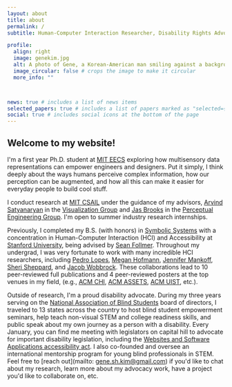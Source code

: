 ```yaml
---
layout: about
title: about
permalink: /
subtitle: Human-Computer Interaction Researcher, Disability Rights Advocate, Joyful Maker

profile:
  align: right
  image: genekim.jpg
  alt: A photo of Gene, a Korean-American man smiling against a background with green trees. He has thick straight black hair that is longer on the front and shorter on the sides. He is wearing a blue collared shirt, and his dark brown eyes are smizing at the camera.
  image_circular: false # crops the image to make it circular
  more_info: ""



news: true # includes a list of news items
selected_papers: true # includes a list of papers marked as "selected={true}"
social: true # includes social icons at the bottom of the page
---
```


## Welcome to my website!
I'm a first year Ph.D. student at [MIT EECS](https://www.eecs.mit.edu/) exploring how multisensory data representations can empower engineers and designers. Put it simply, I think deeply about the ways humans perceive complex information, how our perception can be augmented, and how all this can make it easier for everyday people to build cool stuff. 

I conduct research at [MIT CSAIL](https://www.csail.mit.edu/) under the guidance of my advisors, [Arvind Satyanaryan](https://arvindsatya.com/) in the [Visualization Group](https://vis.csail.mit.edu/) and [Jas Brooks](https://jasbrooks.net/) in the [Perceptual Engineering Group](https://jasbrooks.net/). I'm open to summer industry research internships.

Previously, I completed my B.S. (with honors) in [Symbolic Systems](https://symsys.stanford.edu/) with a concentration in Human-Computer Interaction (HCI) and Accessibility at [Stanford University](https://www.stanford.edu/), being advised by [Sean Follmer](https://profiles.stanford.edu/sean-follmer). Throughout my undergrad, I was very fortunate to work with many incredible HCI researchers, including [Pedro Lopes](https://plopes.org/), [Megan Hofmann](https://www.megan-hofmann.com/), [Jennifer Mankoff](https://www.cs.washington.edu/people/faculty/jmankoff), [Sheri Sheppard](https://en.wikipedia.org/wiki/Sheri_D._Sheppard), and [Jacob Wobbrock](https://faculty.washington.edu/wobbrock/). These collaborations lead to 10 peer-reviewed full publications and 4 peer-reviewed posters at the top venues in my field, (e.g., [ACM CHI](https://sigchi.org/), [ACM ASSETS](https://dl.acm.org/conference/assets), [ACM UIST](https://dl.acm.org/conference/uist), etc.).

Outside of research, I'm a proud disability advocate. During my three years serving on the [National Association of Blind Students](https://nabslink.org/) board of directors, I traveled to 13 states across the country to host blind student empowerment seminars, help teach non-visual STEM and college readiness skills, and public speak about my own journey as a person with a disability. Every January, you can find me meeting with legislators on capital hill to advocate for important disability legislation, including the [Websites and Software Applications accessibility act](https://www.congress.gov/bill/117th-congress/senate-bill/4998). I also co-founded and oversee an international mentorship program for young blind professionals in STEM.
Feel free to [reach out](mailto: gene.sh.kim@gmail.com) if you'd like to chat about my research, learn more about my advocacy work, have a project you'd like to collaborate on, etc.